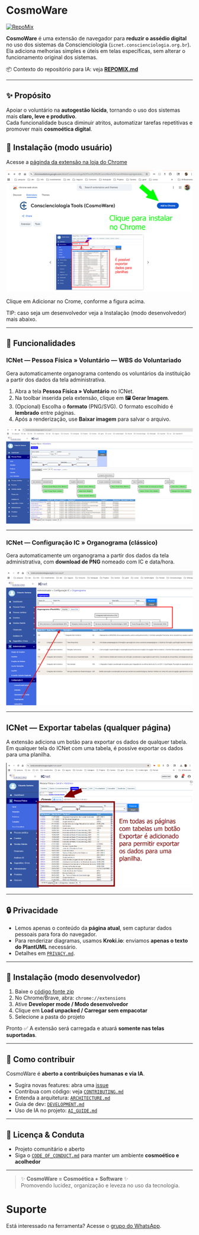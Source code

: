 # CosmoWare

[![RepoMix](https://img.shields.io/badge/RepoMix-enabled-4B8BF4)](https://repomix.com)

**CosmoWare** é uma extensão de navegador para **reduzir o assédio digital** no uso dos sistemas da Conscienciologia (`icnet.conscienciologia.org.br`).  
Ela adiciona melhorias simples e úteis em telas específicas, sem alterar o funcionamento original dos sistemas.

📦 Contexto do repositório para IA: veja **[REPOMIX.md](./REPOMIX.md)**

---

## ✨ Propósito

Apoiar o voluntário na **autogestão lúcida**, tornando o uso dos sistemas mais **claro, leve e produtivo**.  
Cada funcionalidade busca diminuir atritos, automatizar tarefas repetitivas e promover mais **cosmoética digital**.

## 🔧 Instalação (modo usuário)

Acesse a [páginda da extensão na loja do Chrome](https://chromewebstore.google.com/detail/mamilhfnkleimaphdjpkinkekdbkbacl?utm_source=item-github-readme)

![](doc/2025-09-17_09-27-chrome-install.png)

Clique em Adicionar no Crome, conforme a figura acima.

TIP: caso seja um desenvolvedor veja a Instalação (modo desenvolvedor) mais abaixo.

---

## 🚀 Funcionalidades

### ICNet — Pessoa Física » Voluntário — **WBS do Voluntariado**

Gera automaticamente organograma contendo os voluntários da instituição a partir dos dados da tela administrativa.

1. Abra a tela **Pessoa Física » Voluntário** no ICNet.
2. Na toolbar inserida pela extensão, clique em **🖼️ Gerar Imagem**.
3. (Opcional) Escolha o **formato** (PNG/SVG). O formato escolhido é **lembrado** entre páginas.
4. Após a renderização, use **Baixar imagem** para salvar o arquivo.

![](doc/feature-pessoa-fisica-voluntario.png)

---

### ICNet — Configuração IC » Organograma (clássico)

Gera automaticamente um organograma a partir dos dados da tela administrativa, com **download de PNG** nomeado com IC e data/hora.

![](doc/feature-configuracoes-ic-organograma-voluntario.png)

---

## ICNet — Exportar tabelas (qualquer página)

A extensão adiciona um botão para exportar os dados de qualquer tabela. Em qualquer tela do ICNet com uma tabela, é possíve exportar os dados para uma planilha.

![](doc/expotar-exportar-planilhas.png)

---

## 🔒 Privacidade

- Lemos apenas o conteúdo da **página atual**, sem capturar dados pessoais para fora do navegador.
- Para renderizar diagramas, usamos **Kroki.io**: enviamos **apenas o texto do PlantUML** necessário.
- Detalhes em [`PRIVACY.md`](./PRIVACY.md).

---

## 🔧 Instalação (modo desenvolvedor)

1. Baixe o [código fonte zip](https://github.com/conscienciologia/CosmoWare/releases/latest/)
2. No Chrome/Brave, abra: `chrome://extensions`
3. Ative **Developer mode / Modo desenvolvedor**
4. Clique em **Load unpacked / Carregar sem empacotar**
5. Selecione a pasta do projeto

Pronto ✅ A extensão será carregada e atuará **somente nas telas suportadas**.

---

## 🤝 Como contribuir

CosmoWare é **aberto a contribuições humanas e via IA**.

- Sugira novas features: abra uma [issue](./.github/ISSUE_TEMPLATE/feature_request.md)
- Contribua com código: veja [`CONTRIBUTING.md`](./CONTRIBUTING.md)
- Entenda a arquitetura: [`ARCHITECTURE.md`](./ARCHITECTURE.md)
- Guia de dev: [`DEVELOPMENT.md`](./DEVELOPMENT.md)
- Uso de IA no projeto: [`AI_GUIDE.md`](./AI_GUIDE.md)

---

## 📜 Licença & Conduta

- Projeto comunitário e aberto
- Siga o [`CODE_OF_CONDUCT.md`](./CODE_OF_CONDUCT.md) para manter um ambiente **cosmoético e acolhedor**

---

> ✨ **CosmoWare = Cosmoética + Software** ✨  
> Promovendo lucidez, organização e leveza no uso da tecnologia.

# Suporte

Está interessado na ferramenta? Acesse o [grupo do WhatsApp](https://chat.whatsapp.com/E27UQLdYsxFJs5PVHAWgkg?mode=ems_share_c).
